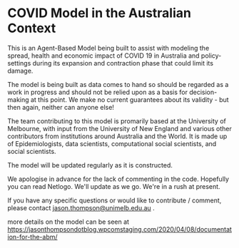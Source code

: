 # COVID Model in the Australian Context

This is an Agent-Based Model being built to assist with modeling the spread, health and economic impact of COVID 19 in Australia and policy-settings during its expansion and contraction phase that could limit its damage.

The model is being built as data comes to hand so should be regarded as a work in progress and should not be relied upon as a basis for decision-making at this point. We make no current guarantees about its validity - but then again, neither can anyone else!

The team contributing to this model is promarily based at the University of Melbourne, with input from the University of New England and various other contributors from institutions around Australia and the World. It is made up of Epidemiologists, data scientists, computational social scientists, and social scientists. 

The model will be updated regularly as it is constructed. 

We apologise in advance for the lack of commenting in the code. Hopefully you can read Netlogo. We'll update as we go. We're in a rush at present.

If you have any specific questions or would like to contribute / comment, please contact jason.thompson@unimelb.edu.au .

more details on the model can be seen at https://jasonthompsondotblog.wpcomstaging.com/2020/04/08/documentation-for-the-abm/

